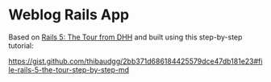 # Weblog Rails App

Based on [Rails 5: The Tour from DHH](https://youtu.be/OaDhY_y8WTo) and built using this step-by-step tutorial:

https://gist.github.com/thibaudgg/2bb371d686184425579dce47db181e23#file-rails-5-the-tour-step-by-step-md
